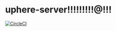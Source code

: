 # uphere-server!!!!!!!!!@!!!

[![CircleCI](https://circleci.com/gh/uphere2017/uphere-server/tree/master.svg?style=svg)](https://circleci.com/gh/uphere2017/uphere-server/tree/master)
